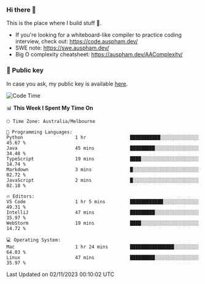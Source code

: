 ### Hi there 👋

This is the place where I build stuff 👀. 

- If you're looking for a whiteboard-like compiler to practice coding interview, check out: https://code.auspham.dev/
- SWE note: https://swe.auspham.dev/
- Big O complexity cheatsheet: https://auspham.dev/AAComplexity/

### 🔑 Public key

In case you ask, my public key is available [here](https://public.auspham.dev/).

<!--START_SECTION:waka-->
![Code Time](http://img.shields.io/badge/Code%20Time-1%2C115%20hrs%206%20mins-blue)

📊 **This Week I Spent My Time On** 

```text
🕑︎ Time Zone: Australia/Melbourne

💬 Programming Languages: 
Python                   1 hr                ███████████░░░░░░░░░░░░░░   45.67 % 
Java                     45 mins             █████████░░░░░░░░░░░░░░░░   34.48 % 
TypeScript               19 mins             ████░░░░░░░░░░░░░░░░░░░░░   14.74 % 
Markdown                 3 mins              █░░░░░░░░░░░░░░░░░░░░░░░░   02.72 % 
JavaScript               2 mins              █░░░░░░░░░░░░░░░░░░░░░░░░   02.18 % 

🔥 Editors: 
VS Code                  1 hr 5 mins         ████████████░░░░░░░░░░░░░   49.31 % 
IntelliJ                 47 mins             █████████░░░░░░░░░░░░░░░░   35.97 % 
WebStorm                 19 mins             ████░░░░░░░░░░░░░░░░░░░░░   14.72 % 

💻 Operating System: 
Mac                      1 hr 24 mins        ████████████████░░░░░░░░░   64.03 % 
Linux                    47 mins             █████████░░░░░░░░░░░░░░░░   35.97 % 
```


 Last Updated on 02/11/2023 00:10:02 UTC
<!--END_SECTION:waka-->

<!--
**rockmanvnx6/rockmanvnx6** is a ✨ _special_ ✨ repository because its `README.md` (this file) appears on your GitHub profile.

Here are some ideas to get you started:

- 🔭 I’m currently working on ...
- 🌱 I’m currently learning ...
- 👯 I’m looking to collaborate on ...
- 🤔 I’m looking for help with ...
- 💬 Ask me about ...
- 📫 How to reach me: ...
- 😄 Pronouns: ...
- ⚡ Fun fact: ...
-->
